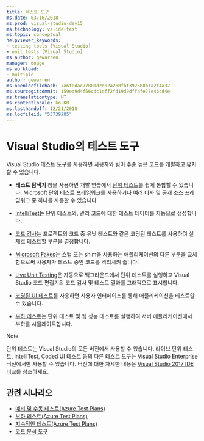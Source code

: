 ```yaml
---
title: 테스트 도구
ms.date: 03/16/2018
ms.prod: visual-studio-dev15
ms.technology: vs-ide-test
ms.topic: conceptual
helpviewer_keywords:
- testing tools [Visual Studio]
- unit tests [Visual Studio]
ms.author: gewarren
manager: douge
ms.workload:
- multiple
author: gewarren
ms.openlocfilehash: 7a6f0dac77801d2d02a260fbf392588b1a2f4a32
ms.sourcegitcommit: 159ed9d4f56cdc1dff2fd19d9dffafe77e46cd4e
ms.translationtype: HT
ms.contentlocale: ko-KR
ms.lasthandoff: 12/21/2018
ms.locfileid: "53739285"
---
```

# <a name="testing-tools-in-visual-studio"></a>Visual Studio의 테스트 도구

Visual Studio 테스트 도구를 사용하면 사용자와 팀이 수준 높은 코드를 개발하고 유지할 수 있습니다.

- **테스트 탐색기** 창을 사용하면 개발 연습에서 [단위 테스트](../test/unit-test-your-code.md)를 쉽게 통합할 수 있습니다. Microsoft 단위 테스트 프레임워크를 사용하거나 여러 타사 및 공개 소스 프레임워크 중 하나를 사용할 수 있습니다.

- [IntelliTest](../test/generate-unit-tests-for-your-code-with-intellitest.md)는 단위 테스트와, 관리 코드에 대한 테스트 데이터를 자동으로 생성합니다.

- [코드 검사](../test/using-code-coverage-to-determine-how-much-code-is-being-tested.md)는 프로젝트의 코드 중 유닛 테스트와 같은 코딩된 테스트를 사용하여 실제로 테스트할 부분을 결정합니다.

- [Microsoft Fakes](../test/isolating-code-under-test-with-microsoft-fakes.md)는 스텁 또는 shim을 사용하는 애플리케이션의 다른 부분을 교체함으로써 사용자가 테스트 중인 코드를 격리시켜 줍니다.

- [Live Unit Testing](../test/live-unit-testing.md)은 자동으로 백그라운드에서 단위 테스트를 실행하고 Visual Studio 코드 편집기의 코드 검사 및 테스트 결과를 그래픽으로 표시합니다.

- [코딩된 UI 테스트](../test/use-ui-automation-to-test-your-code.md)를 사용하면 사용자 인터페이스를 통해 애플리케이션을 테스트할 수 있습니다.

- [부하 테스트](../test/quickstart-create-a-load-test-project.md)는 단위 테스트 및 웹 성능 테스트를 실행하여 서버 애플리케이션에서 부하를 시뮬레이트합니다.

> [!NOTE]
> 단위 테스트는 Visual Studio의 모든 버전에서 사용할 수 있습니다. 라이브 단위 테스트, IntelliTest, Coded UI 테스트 등의 다른 테스트 도구는 Visual Studio Enterprise 버전에서만 사용할 수 있습니다. 버전에 대한 자세한 내용은 [Visual Studio 2017 IDE 비교](https://visualstudio.microsoft.com/vs/compare/)를 참조하세요.

## <a name="related-scenarios"></a>관련 시나리오

* [예비 및 수동 테스트(Azure Test Plans)](/azure/devops/test/index?view=vsts)
* [부하 테스트(Azure Test Plans)](/azure/devops/test/load-test/index?view=vsts)
* [지속적인 테스트(Azure Test Plans)](/azure/devops/pipelines/test/getting-started-with-continuous-testing?view=vsts)
* [코드 분석 도구](../code-quality/code-analysis-for-managed-code-overview.md)
